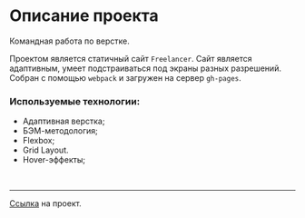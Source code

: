 # Описание проекта
Командная работа по верстке.

Проектом является статичный сайт `Freelancer`. Сайт является адаптивным, умеет подстраиваться под экраны разных разрешений. Собран с помощью `webpack` и загружен на сервер `gh-pages`.

### **Используемые технологии:**
* Адаптивная верстка;
* БЭМ-методология;
* Flexbox;
* Grid Layout.
* Hover-эффекты;

<br>

---

[Ссылка](https://ramach05.github.io/challenge-team-indigo/) на проект.